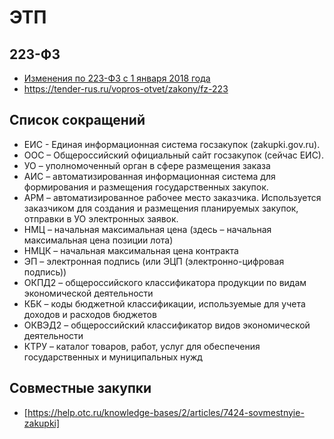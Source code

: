 # ЭТП

## 223-ФЗ

- [Изменения по 223-ФЗ с 1 января 2018 года](https://school.kontur.ru/publications/1593)
- <https://tender-rus.ru/vopros-otvet/zakony/fz-223>

## Список сокращений

- ЕИС - Единая информационная система госзакупок (zakupki.gov.ru).
- ООС – Общероссийский официальный сайт госзакупок (сейчас ЕИС).
- УО – уполномоченный орган в сфере размещения заказа
- АИС – автоматизированная информационная система для формирования и размещения государственных закупок.
- АРМ – автоматизированное рабочее место заказчика. Используется заказчиком для создания и размещения планируемых закупок, отправки в УО
электронных заявок.
- НМЦ – начальная максимальная цена (здесь – начальная максимальная цена позиции лота)
- НМЦК – начальная максимальная цена контракта
- ЭП – электронная подпись (или ЭЦП (электронно-цифровая подпись))
- ОКПД2 – общероссийского классификатора продукции по видам экономической деятельности
- КБК – коды бюджетной классификации, используемые для учета доходов и расходов бюджетов
- ОКВЭД2 – общероссийский классификатор видов экономической деятельности
- КТРУ – каталог товаров, работ, услуг для обеспечения государственных и муниципальных нужд

## Совместные закупки

- [https://help.otc.ru/knowledge-bases/2/articles/7424-sovmestnyie-zakupki]
